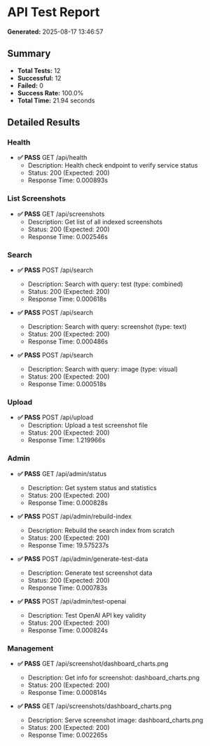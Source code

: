 # API Test Report

**Generated:** 2025-08-17 13:46:57

## Summary

- **Total Tests:** 12
- **Successful:** 12
- **Failed:** 0
- **Success Rate:** 100.0%
- **Total Time:** 21.94 seconds

## Detailed Results

### Health

- **✅ PASS** GET /api/health
  - Description: Health check endpoint to verify service status
  - Status: 200 (Expected: 200)
  - Response Time: 0.000893s

### List Screenshots

- **✅ PASS** GET /api/screenshots
  - Description: Get list of all indexed screenshots
  - Status: 200 (Expected: 200)
  - Response Time: 0.002546s

### Search

- **✅ PASS** POST /api/search
  - Description: Search with query: test (type: combined)
  - Status: 200 (Expected: 200)
  - Response Time: 0.000618s

- **✅ PASS** POST /api/search
  - Description: Search with query: screenshot (type: text)
  - Status: 200 (Expected: 200)
  - Response Time: 0.000486s

- **✅ PASS** POST /api/search
  - Description: Search with query: image (type: visual)
  - Status: 200 (Expected: 200)
  - Response Time: 0.000518s

### Upload

- **✅ PASS** POST /api/upload
  - Description: Upload a test screenshot file
  - Status: 200 (Expected: 200)
  - Response Time: 1.219966s

### Admin

- **✅ PASS** GET /api/admin/status
  - Description: Get system status and statistics
  - Status: 200 (Expected: 200)
  - Response Time: 0.000828s

- **✅ PASS** POST /api/admin/rebuild-index
  - Description: Rebuild the search index from scratch
  - Status: 200 (Expected: 200)
  - Response Time: 19.575237s

- **✅ PASS** POST /api/admin/generate-test-data
  - Description: Generate test screenshot data
  - Status: 200 (Expected: 200)
  - Response Time: 0.000783s

- **✅ PASS** POST /api/admin/test-openai
  - Description: Test OpenAI API key validity
  - Status: 200 (Expected: 200)
  - Response Time: 0.000824s

### Management

- **✅ PASS** GET /api/screenshot/dashboard_charts.png
  - Description: Get info for screenshot: dashboard_charts.png
  - Status: 200 (Expected: 200)
  - Response Time: 0.000814s

- **✅ PASS** GET /api/screenshots/dashboard_charts.png
  - Description: Serve screenshot image: dashboard_charts.png
  - Status: 200 (Expected: 200)
  - Response Time: 0.002265s

